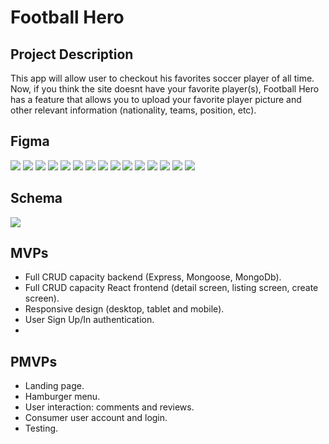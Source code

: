 # Football Hero 
## Project Description
This app will allow user to checkout his favorites soccer player of all time. Now, if you think the site doesnt have your favorite player(s), Football Hero has a feature that allows you to upload your favorite player picture and other relevant information (nationality, teams, position, etc).
## Figma

<img src="images/home-desktop.png">

<img src="images/detail-player-desktop.png">

<img src="images/signin-desktop.png">

<img src="images/login-desktop.png">

<img src="images/create-player-desktop.png">


<img src="images/home-ipad.png">

<img src="images/detail-player-ipad.png">

<img src="images/signin-ipad.png">

<img src="images/login-ipad.png">

<img src="images/create-player-ipad.png">


<img src="images/home-iphone.png">

<img src="images/detail-player-iphone.png">

<img src="images/signin-iphone.png">

<img src="images/login-iphone.png">

<img src="images/create-player-iphone.png">

## Schema

<img src="images/football-hero-component-hierarchy.png">

## MVPs
- Full CRUD capacity backend (Express, Mongoose, MongoDb).
- Full CRUD capacity React frontend (detail screen, listing screen, create screen).
- Responsive design (desktop, tablet and mobile).
- User Sign Up/In authentication. 
- 
## PMVPs
- Landing page.
- Hamburger menu.
- User interaction: comments and reviews.
- Consumer user account and login.
- Testing.
